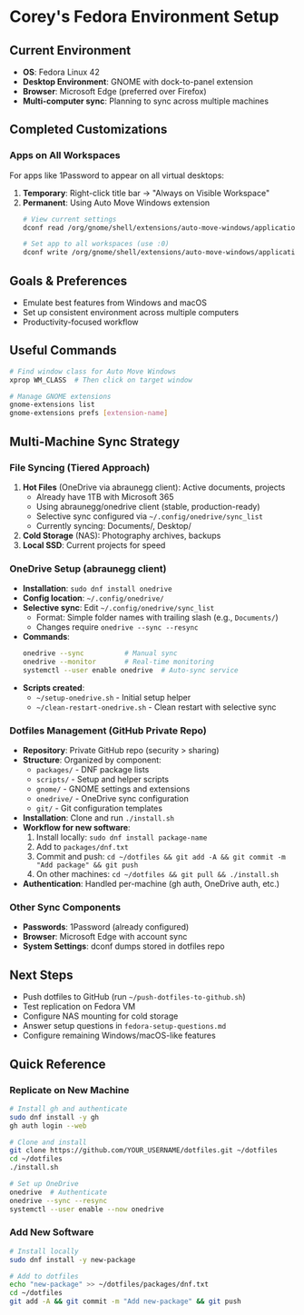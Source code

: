 # Corey's Fedora Environment Setup

## Current Environment
- **OS**: Fedora Linux 42
- **Desktop Environment**: GNOME with dock-to-panel extension
- **Browser**: Microsoft Edge (preferred over Firefox)
- **Multi-computer sync**: Planning to sync across multiple machines

## Completed Customizations

### Apps on All Workspaces
For apps like 1Password to appear on all virtual desktops:
1. **Temporary**: Right-click title bar → "Always on Visible Workspace"
2. **Permanent**: Using Auto Move Windows extension
   ```bash
   # View current settings
   dconf read /org/gnome/shell/extensions/auto-move-windows/application-list
   
   # Set app to all workspaces (use :0)
   dconf write /org/gnome/shell/extensions/auto-move-windows/application-list "['1password.desktop:0']"
   ```

## Goals & Preferences
- Emulate best features from Windows and macOS
- Set up consistent environment across multiple computers
- Productivity-focused workflow

## Useful Commands
```bash
# Find window class for Auto Move Windows
xprop WM_CLASS  # Then click on target window

# Manage GNOME extensions
gnome-extensions list
gnome-extensions prefs [extension-name]
```

## Multi-Machine Sync Strategy

### File Syncing (Tiered Approach)
1. **Hot Files** (OneDrive via abraunegg client): Active documents, projects
   - Already have 1TB with Microsoft 365
   - Using abraunegg/onedrive client (stable, production-ready)
   - Selective sync configured via `~/.config/onedrive/sync_list`
   - Currently syncing: Documents/, Desktop/
2. **Cold Storage** (NAS): Photography archives, backups
3. **Local SSD**: Current projects for speed

### OneDrive Setup (abraunegg client)
- **Installation**: `sudo dnf install onedrive`
- **Config location**: `~/.config/onedrive/`
- **Selective sync**: Edit `~/.config/onedrive/sync_list`
  - Format: Simple folder names with trailing slash (e.g., `Documents/`)
  - Changes require `onedrive --sync --resync`
- **Commands**:
  ```bash
  onedrive --sync          # Manual sync
  onedrive --monitor       # Real-time monitoring
  systemctl --user enable onedrive  # Auto-sync service
  ```
- **Scripts created**:
  - `~/setup-onedrive.sh` - Initial setup helper
  - `~/clean-restart-onedrive.sh` - Clean restart with selective sync

### Dotfiles Management (GitHub Private Repo)
- **Repository**: Private GitHub repo (security > sharing)
- **Structure**: Organized by component:
  - `packages/` - DNF package lists
  - `scripts/` - Setup and helper scripts
  - `gnome/` - GNOME settings and extensions
  - `onedrive/` - OneDrive sync configuration
  - `git/` - Git configuration templates
- **Installation**: Clone and run `./install.sh`
- **Workflow for new software**:
  1. Install locally: `sudo dnf install package-name`
  2. Add to `packages/dnf.txt`
  3. Commit and push: `cd ~/dotfiles && git add -A && git commit -m "Add package" && git push`
  4. On other machines: `cd ~/dotfiles && git pull && ./install.sh`
- **Authentication**: Handled per-machine (gh auth, OneDrive auth, etc.)

### Other Sync Components
- **Passwords**: 1Password (already configured)
- **Browser**: Microsoft Edge with account sync
- **System Settings**: dconf dumps stored in dotfiles repo

## Next Steps
- Push dotfiles to GitHub (run `~/push-dotfiles-to-github.sh`)
- Test replication on Fedora VM
- Configure NAS mounting for cold storage
- Answer setup questions in `fedora-setup-questions.md`
- Configure remaining Windows/macOS-like features

## Quick Reference

### Replicate on New Machine
```bash
# Install gh and authenticate
sudo dnf install -y gh
gh auth login --web

# Clone and install
git clone https://github.com/YOUR_USERNAME/dotfiles.git ~/dotfiles
cd ~/dotfiles
./install.sh

# Set up OneDrive
onedrive  # Authenticate
onedrive --sync --resync
systemctl --user enable --now onedrive
```

### Add New Software
```bash
# Install locally
sudo dnf install -y new-package

# Add to dotfiles
echo "new-package" >> ~/dotfiles/packages/dnf.txt
cd ~/dotfiles
git add -A && git commit -m "Add new-package" && git push
```